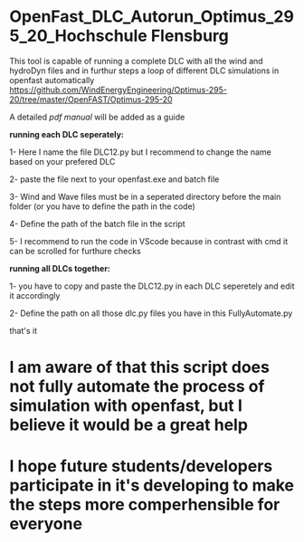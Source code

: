 # OpenFast_DLC_Autorun_Optimus_295_20_Hochschule Flensburg
This tool is capable of running a complete DLC with all the wind and hydroDyn files and in furthur steps a loop of different DLC simulations in openfast automatically
https://github.com/WindEnergyEngineering/Optimus-295-20/tree/master/OpenFAST/Optimus-295-20

A detailed *pdf manual* will be added as a guide



**running each DLC seperately:** 

1- Here I name the file DLC12.py but I recommend to change the name based on your prefered DLC

2- paste the file next to your openfast.exe and batch file

3- Wind and Wave files must be in a seperated directory before the main folder (or you have to define the path in the code)

4- Define the path of the batch file in the script

5- I recommend to run the code in VScode because in contrast with cmd it can be scrolled for furthure checks


**running all DLCs together:**

1- you have to copy and paste the DLC12.py in each DLC seperetely and edit it accordingly

2- Define the path on all those dlc.py files you have in this FullyAutomate.py

that's it

# I am aware of that this script does not fully automate the process of simulation with openfast, but I believe it would be a great help 
# I hope future students/developers participate in it's developing to make the steps more comperhensible for everyone
